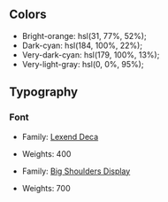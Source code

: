 ## Colors

- Bright-orange: hsl(31, 77%, 52%);
- Dark-cyan: hsl(184, 100%, 22%);
- Very-dark-cyan: hsl(179, 100%, 13%);
- Very-light-gray: hsl(0, 0%, 95%);

## Typography

### Font

- Family: [Lexend Deca](https://fonts.google.com/specimen/Lexend+Deca)
- Weights: 400

- Family: [Big Shoulders Display](https://fonts.google.com/specimen/Big+Shoulders+Display)
- Weights: 700

